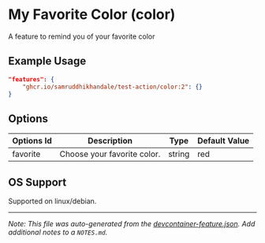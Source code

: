 
# My Favorite Color (color)

A feature to remind you of your favorite color

## Example Usage

```json
"features": {
    "ghcr.io/samruddhikhandale/test-action/color:2": {}
}
```

## Options

| Options Id | Description | Type | Default Value |
|-----|-----|-----|-----|
| favorite | Choose your favorite color. | string | red |

## OS Support

Supported on linux/debian.

---

_Note: This file was auto-generated from the [devcontainer-feature.json](https://github.com/samruddhikhandale/test-action/blob/main/src/color/devcontainer-feature.json).  Add additional notes to a `NOTES.md`._
